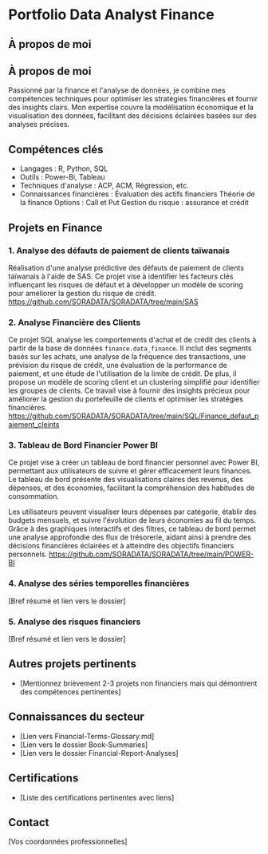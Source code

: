 # Portfolio Data Analyst Finance

## À propos de moi
## À propos de moi

Passionné par la finance et l'analyse de données, je combine mes compétences techniques pour optimiser les stratégies financières et fournir des insights clairs. Mon expertise couvre la modélisation économique et la visualisation des données, facilitant des décisions éclairées basées sur des analyses précises.

## Compétences clés
- Langages : R, Python, SQL
- Outils : Power-Bi, Tableau 
- Techniques d'analyse : ACP, ACM, Régression, etc.
- Connaissances financières :
  Évaluation des actifs financiers
  Théorie de la finance
  Options : Call et Put
  Gestion du risque : assurance et crédit

## Projets en Finance

### 1. Analyse des défauts de paiement de clients taïwanais
Réalisation d'une analyse prédictive des défauts de paiement de clients taïwanais à l'aide de SAS. Ce projet vise à identifier les facteurs clés influençant les risques de défaut et à développer un modèle de scoring pour améliorer la gestion du risque de crédit. https://github.com/SORADATA/SORADATA/tree/main/SAS

### 2. Analyse Financière des Clients

Ce projet SQL analyse les comportements d'achat et de crédit des clients à partir de la base de données `finance.data_finance`. Il inclut des segments basés sur les achats, une analyse de la fréquence des transactions, une prévision du risque de crédit, une évaluation de la performance de paiement, et une étude de l'utilisation de la limite de crédit. De plus, il propose un modèle de scoring client et un clustering simplifié pour identifier les groupes de clients. Ce travail vise à fournir des insights précieux pour améliorer la gestion du portefeuille de clients et optimiser les stratégies financières.
https://github.com/SORADATA/SORADATA/tree/main/SQL/Finance_defaut_paiement_cleints


### 3. Tableau de Bord Financier  Power BI

Ce projet vise à créer un tableau de bord financier personnel avec Power BI, permettant aux utilisateurs de suivre et gérer efficacement leurs finances. Le tableau de bord présente des visualisations claires des revenus, des dépenses, et des économies, facilitant la compréhension des habitudes de consommation.

Les utilisateurs peuvent visualiser leurs dépenses par catégorie, établir des budgets mensuels, et suivre l'évolution de leurs économies au fil du temps. Grâce à des graphiques interactifs et des filtres, ce tableau de bord permet une analyse approfondie des flux de trésorerie, aidant ainsi à prendre des décisions financières éclairées et à atteindre des objectifs financiers personnels.
https://github.com/SORADATA/SORADATA/tree/main/POWER-BI


### 4. Analyse des séries temporelles financières
[Bref résumé et lien vers le dossier]

### 5. Analyse des risques financiers
[Bref résumé et lien vers le dossier]

## Autres projets pertinents
- [Mentionnez brièvement 2-3 projets non financiers mais qui démontrent des compétences pertinentes]

## Connaissances du secteur
- [Lien vers Financial-Terms-Glossary.md]
- [Lien vers le dossier Book-Summaries]
- [Lien vers le dossier Financial-Report-Analyses]

## Certifications
- [Liste des certifications pertinentes avec liens]

## Contact
[Vos coordonnées professionnelles]
